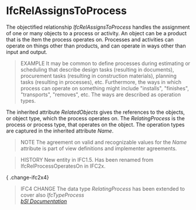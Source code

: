 IfcRelAssignsToProcess
======================
The objectified relationship _IfcRelAssignsToProcess_ handles the assignment
of one or many objects to a process or activity. An object can be a product
that is the item the process operates on. Processes and activities can operate
on things other than products, and can operate in ways other than input and
output.  
  
> EXAMPLE  It may be common to define processes during estimating or
> scheduling that describe design tasks (resulting in documents), procurement
> tasks (resulting in construction materials), planning tasks (resulting in
> processes), etc. Furthermore, the ways in which process can operate on
> something might include "installs", "finishes", "transports", "removes",
> etc. The ways are described as operation types.  
  
The inherited attribute _RelatedObjects_ gives the references to the objects,
or object type, which the process operates on. The _RelatingProcess_ is the
process or process type, that operates on the object. The operation types are
captured in the inherited attribute _Name_.  
  
> NOTE  The agreement on valid and recognizable values for the _Name_
> attribute is part of view definitions and implementer agreements.  
  
> HISTORY  New entity in IFC1.5. Has been renamed from IfcRelProcessOperatesOn
> in IFC2x.  
  
{ .change-ifc2x4}  
> IFC4 CHANGE  The data type _RelatingProcess_ has been extended to cover also
> _IfcTypeProcess_  
[ _bSI
Documentation_](https://standards.buildingsmart.org/IFC/DEV/IFC4_2/FINAL/HTML/schema/ifckernel/lexical/ifcrelassignstoprocess.htm)



